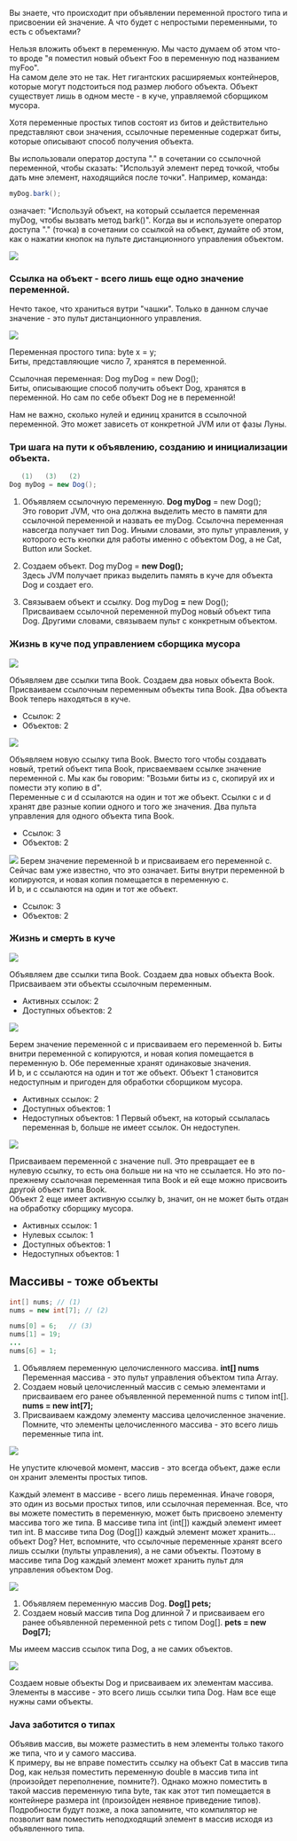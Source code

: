 Вы знаете, что происходит при объявлении переменной простого типа и присвоении ей значение. А что будет с непростыми переменными, то есть с объектами?

Нельзя вложить объект в переменную. Мы часто думаем об этом что-то вроде "я поместил новый объект Foo в переменную под названием myFoo".  
На самом деле это не так. Нет гигантских расширяемых контейнеров, которые могут подстоиться под размер любого объекта. Объект существует лишь в одном месте - в куче, управляемой сборщиком мусора.

Хотя переменные простых типов состоят из битов и действительно представляют свои значения, ссылочные переменные содержат биты, которые описывают способ получения объекта.

Вы использовали оператор доступа "." в сочетании со ссылочной переменной, чтобы сказать: "Используй элемент перед точкой, чтобы дать мне элемент, находящийся после точки". Например, команда:
```java
myDog.bark();
```
означает: "Используй объект, на который ссылается переменная myDog, чтобы вызвать метод bark()". Когда вы и используете оператор доступа "." (точка) в сочетании со ссылкой на объект, думайте об этом, как о нажатии кнопок на пульте дистанционного управления объектом.

![](assets/remote-control.png)

### Ссылка на объект - всего лишь еще одно значение переменной.

Нечто такое, что храниться вутри "чашки". Только в данном случае значение - это пульт дистанционного управления.

![](assets/simple-and-reference.png)

Переменная простого типа: byte x = y;  
Биты, представляющие число 7, хранятся в переменной.

Ссылочная переменная: Dog myDog = new Dog();  
Биты, описывающие способ получить объект Dog, хранятся в переменной. Но сам по себе объект Dog не в переменной!

Нам не важно, сколько нулей и единиц хранится в ссылочной переменной. Это может зависеть от конкретной JVM или от фазы Луны.

### Три шага на пути к объявлению, созданию и инициализации объекта.

```java
   (1)   (3)   (2)
Dog myDog = new Dog();
```
1. Объявляем ссылочную переменную. **Dog myDog** = new Dog();   
Это говорит JVM, что она должна выделить место в памяти для ссылочной переменной и назвать ее myDog. Ссылочна переменная навсегда получает тип Dog. Иными словами, это пульт управления, у которого есть кнопки для работы именно с объектом Dog, а не Cat, Button или Socket.

2. Создаем объект. Dog myDog = **new Dog();**  
Здесь JVM получает приказ выделить память в куче для объекта Dog и создает его.

3. Связываем объект и ссылку. Dog myDog **=** new Dog();  
Присваиваем ссылочной переменной myDog новый объект типа Dog. Другими словами, связываем пульт с конкретным объектом.

### Жизнь в куче под управлением сборщика мусора

![](assets/heap-1.png)

Объявляем две ссылки типа Book. Создаем два новых объекта Book. Присваиваем ссылочным переменным объекты типа Book. Два объекта Book теперь находяться в куче.
- Ссылок: 2
- Объектов: 2

![](assets/heap-2.png)

Объявляем новую ссылку типа Book. Вместо того чтобы создавать новый, третий объект типа Book, присваемваем ссылке значение переменной с. Мы как бы говорим: "Возьми биты из c, скопируй их и помести эту копию в d".  
Переменные c и d ссылаются на один и тот же объект. Ссылки c и d хранят две разные копии одного и того же значения. Два пульта управления для одного объекта типа Book.  
- Ссылок: 3
- Объектов: 2

![](assets/heap-3.png)
Берем значение переменной b и присваиваем его переменной c. Сейчас вам уже известно, что это означает. Биты внутри переменной b копируются, и новая копия помещается в переменную c.  
И b, и c ссылаются на один и тот же объект.  
- Ссылок: 3
- Объектов: 2

### Жизнь и смерть в куче

![](assets/heap-1.png)

Объявляем две ссылки типа Book. Создаем два новых объекта Book. Присваиваем эти объекты ссылочным переменным.
- Активных ссылок: 2
- Доступных объектов: 2

![](assets/heap-4.png)

Берем значение переменной c и присваиваем его переменной b. Биты внитри переменной c копируются, и новая копия помещается в переменную b. Обе переменные хранят одинаковые значения.  
И b, и c ссылаются на один и тот же объект. Объект 1 становится недоступным и пригоден для обработки сборщиком мусора.
- Активных ссылок: 2
- Доступных объектов: 1
- Недоступных объектов: 1
Первый объект, на который ссылалась переменная b, больше не имеет ссылок. Он недоступен.

![](assets/heap-5.png)

Присваиваем переменной c значение null. Это превращает ее в нулевую ссылку, то есть она больше ни на что не ссылается. Но это по-прежнему ссылочная переменная типа Book и ей еще можно присвоить другой объект типа Book.  
Объект 2 еще имеет активную ссылку b, значит, он не может быть отдан на обработку сборщику мусора.
- Активных ссылок: 1
- Нулевых ссылок: 1
- Доступных объектов: 1
- Недоступных объектов: 1

## Массивы - тоже объекты
```java
int[] nums; // (1)
nums = new int[7]; // (2)

nums[0] = 6;   // (3)
nums[1] = 19;
...
nums[6] = 1;
```
1. Объявляем переменную целочисленного массива. **int[] nums**  
Переменная массива - это пульт управления объектом типа Array.
2. Создаем новый целочисленный массив с семью элементами и присваиваем его ранее объявленной переменной nums с типом int[]. **nums = new int[7];**
3. Присваиваем каждому элементу массива целочисленное значение. Помните, что элементы целочисленного массива - это всего лишь переменные типа int.

![](assets/array-1.png)

Не упустите ключевой момент, массив - это всегда объект, даже если он хранит элементы простых типов.

Каждый элемент в массиве - всего лишь переменная. Иначе говоря, это один из восьми простых типов, или ссылочная переменная. Все, что вы можете поместить в переменную, может быть присвоено элементу массива того же типа. В массиве типа int (int[]) каждый элемент имеет тип int. В массиве типа Dog (Dog[]) каждый элемент может хранить... объект Dog? Нет, вспомните, что ссылочные переменные хранят всего лишь ссылки (пульты управления), а не сами объекты. Поэтому в массиве типа Dog каждый элемент может хранить пульт для управления объектом Dog.  

![](assets/array-2.png)

1. Объявляем переменную массив Dog. **Dog[] pets;**
2. Создаем новый массив типа Dog длинной 7 и присваиваем его ранее объявленной переменной pets с типом Dog[]. **pets = new Dog[7];**

Мы имеем массив ссылок типа Dog, а не самих объектов.

![](assets/array-3.png)

Создаем новые объекты Dog и присваиваем их элементам массива. Элементы в массиве - это всего лишь ссылки типа Dog. Нам все еще нужны сами объекты.

### Java заботится о типах
Объявив массив, вы можете разместить в нем элементы только такого же типа, что и у самого массива.  
К примеру, вы не вправе поместить ссылку на объект Cat в массив типа Dog, как нельзя поместить переменную double в массив типа int (произойдет переполнение, помните?). Однако можно поместить в такой массив переменную типа byte, так как этот тип помещается в контейнере размера int (произойден неявное приведение типов). Подробности будут позже, а пока запомните, что компилятор не позволит вам поместить неподходящий элемент в массив исходя из объявленного типа.



